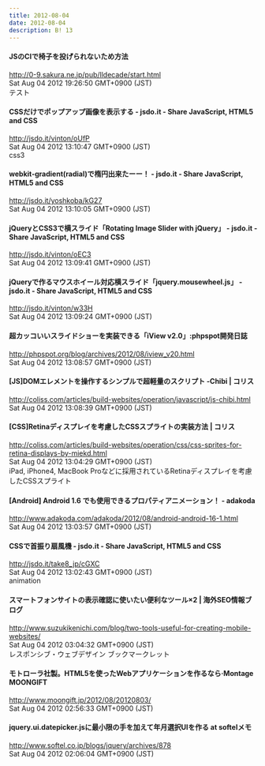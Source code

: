 ```yaml
---
title: 2012-08-04
date: 2012-08-04
description: B! 13
---
```


#### JSのCIで椅子を投げられないため方法
http://0-9.sakura.ne.jp/pub/lldecade/start.html<br>
Sat Aug 04 2012 19:26:50 GMT+0900 (JST)<br>
テスト


#### CSSだけでポップアップ画像を表示する - jsdo.it - Share JavaScript, HTML5 and CSS
http://jsdo.it/vinton/oUfP<br>
Sat Aug 04 2012 13:10:47 GMT+0900 (JST)<br>
css3


#### webkit-gradient(radial)で楕円出来たーー！ - jsdo.it - Share JavaScript, HTML5 and CSS
http://jsdo.it/yoshkoba/kG27<br>
Sat Aug 04 2012 13:10:05 GMT+0900 (JST)<br>


#### jQueryとCSS3で横スライド「Rotating Image Slider with jQuery」 - jsdo.it - Share JavaScript, HTML5 and CSS
http://jsdo.it/vinton/oEC3<br>
Sat Aug 04 2012 13:09:41 GMT+0900 (JST)<br>


#### jQueryで作るマウスホイール対応横スライド「jquery.mousewheel.js」 - jsdo.it - Share JavaScript, HTML5 and CSS
http://jsdo.it/vinton/w33H<br>
Sat Aug 04 2012 13:09:24 GMT+0900 (JST)<br>


#### 超カッコいいスライドショーを実装できる「iView v2.0」:phpspot開発日誌
http://phpspot.org/blog/archives/2012/08/iview_v20.html<br>
Sat Aug 04 2012 13:08:57 GMT+0900 (JST)<br>


####   [JS]DOMエレメントを操作するシンプルで超軽量のスクリプト -Chibi | コリス
http://coliss.com/articles/build-websites/operation/javascript/js-chibi.html<br>
Sat Aug 04 2012 13:08:39 GMT+0900 (JST)<br>


####   [CSS]Retinaディスプレイを考慮したCSSスプライトの実装方法 | コリス
http://coliss.com/articles/build-websites/operation/css/css-sprites-for-retina-displays-by-miekd.html<br>
Sat Aug 04 2012 13:04:29 GMT+0900 (JST)<br>
iPad, iPhone4, MacBook Proなどに採用されているRetinaディスプレイを考慮したCSSスプライト


#### [Android] Android 1.6 でも使用できるプロパティアニメーション！ - adakoda
http://www.adakoda.com/adakoda/2012/08/android-android-16-1.html<br>
Sat Aug 04 2012 13:03:57 GMT+0900 (JST)<br>


#### CSSで首振り扇風機 - jsdo.it - Share JavaScript, HTML5 and CSS
http://jsdo.it/take8_jp/cGXC<br>
Sat Aug 04 2012 13:02:43 GMT+0900 (JST)<br>
animation


#### スマートフォンサイトの表示確認に使いたい便利なツール×2 | 海外SEO情報ブログ
http://www.suzukikenichi.com/blog/two-tools-useful-for-creating-mobile-websites/<br>
Sat Aug 04 2012 03:04:32 GMT+0900 (JST)<br>
レスポンシブ・ウェブデザイン ブックマークレット


#### モトローラ社製。HTML5を使ったWebアプリケーションを作るなら·Montage MOONGIFT
http://www.moongift.jp/2012/08/20120803/<br>
Sat Aug 04 2012 02:56:33 GMT+0900 (JST)<br>


#### jquery.ui.datepicker.jsに最小限の手を加えて年月選択UIを作る   at softelメモ
http://www.softel.co.jp/blogs/jquery/archives/878<br>
Sat Aug 04 2012 02:06:04 GMT+0900 (JST)<br>


